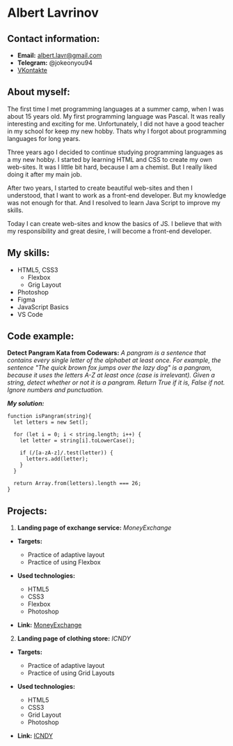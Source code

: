 # Albert Lavrinov

## Contact information:

- **Email:** albert.lavr@gmail.com
- **Telegram:** @jokeonyou94
- [VKontakte](https://vk.com/alik_man94)

## About myself:

The first time I met programming languages at a summer camp, when I was about 15 years old. My first programming language was Pascal. It was really interesting and exciting for me. Unfortunately, I did not have a good teacher in my school for keep my new hobby. Thats why I forgot about programming languages for long years.

Three years ago I decided to continue studying programming languages as a my new hobby. I started by learning HTML and CSS to create my own web-sites. It was I little bit hard, because I am a chemist. But I really liked doing it after my main job.

After two years, I started to create beautiful web-sites and then I understood, that I want to work as a front-end developer. But my knowledge was not enough for that. And I resolved to learn Java Script to improve my skills.

Today I can create web-sites and know the basics of JS. I believe that with my responsibility and great desire, I will become a front-end developer.

## My skills:

- HTML5, CSS3
  - Flexbox
  - Grig Layout
- Photoshop
- Figma
- JavaScript Basics
- VS Code

## Code example:

**Detect Pangram Kata from Codewars:** _A pangram is a sentence that contains every single letter of the alphabet at least once. For example, the sentence "The quick brown fox jumps over the lazy dog" is a pangram, because it uses the letters A-Z at least once (case is irrelevant). Given a string, detect whether or not it is a pangram. Return True if it is, False if not. Ignore numbers and punctuation._

**_My solution:_**

```
function isPangram(string){
  let letters = new Set();

  for (let i = 0; i < string.length; i++) {
    let letter = string[i].toLowerCase();

    if (/[a-zA-z]/.test(letter)) {
      letters.add(letter);
    }
  }

  return Array.from(letters).length === 26;
}
```

## Projects:

1. **Landing page of exchange service:** _MoneyExchange_

- **Targets:**

  - Practice of adaptive layout
  - Practice of using Flexbox

- **Used technologies:**

  - HTML5
  - CSS3
  - Flexbox
  - Photoshop

- **Link:** [MoneyExchange](https://alik1994.github.io/moneyexchange/)

2. **Landing page of clothing store:** _ICNDY_

- **Targets:**

  - Practice of adaptive layout
  - Practice of using Grid Layouts

- **Used technologies:**

  - HTML5
  - CSS3
  - Grid Layout
  - Photoshop

- **Link:** [ICNDY](https://alik1994.github.io/ICNDY/)
